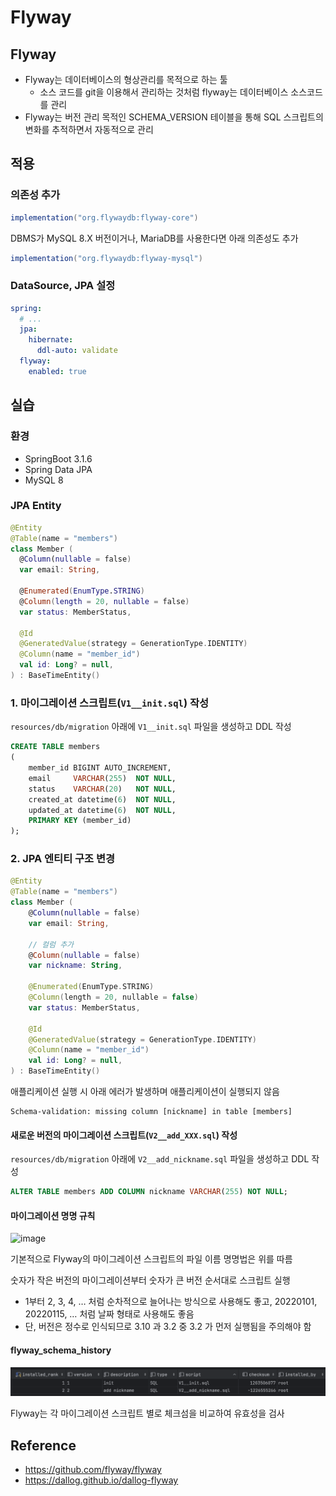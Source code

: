 # Flyway

## Flyway
- Flyway는 데이터베이스의 형상관리를 목적으로 하는 툴
  - 소스 코드를 git을 이용해서 관리하는 것처럼 flyway는 데이터베이스 소스코드를 관리
- Flyway는 버전 관리 목적인 SCHEMA_VERSION 테이블을 통해 SQL 스크립트의 변화를 추적하면서 자동적으로 관리

## 적용
### 의존성 추가
```gradle
implementation("org.flywaydb:flyway-core")
```
DBMS가 MySQL 8.X 버전이거나, MariaDB를 사용한다면 아래 의존성도 추가
```gradle
implementation("org.flywaydb:flyway-mysql")
```

### DataSource, JPA 설정
```yaml
spring:
  # ...
  jpa:
    hibernate:
      ddl-auto: validate
  flyway:
    enabled: true
```

## 실습
### 환경
- SpringBoot 3.1.6
- Spring Data JPA
- MySQL 8

### JPA Entity
```kotlin
@Entity
@Table(name = "members")
class Member (
  @Column(nullable = false)
  var email: String,

  @Enumerated(EnumType.STRING)
  @Column(length = 20, nullable = false)
  var status: MemberStatus,

  @Id
  @GeneratedValue(strategy = GenerationType.IDENTITY)
  @Column(name = "member_id")
  val id: Long? = null,
) : BaseTimeEntity()
```

### 1. 마이그레이션 스크립트(`V1__init.sql`) 작성

`resources/db/migration` 아래에 `V1__init.sql` 파일을 생성하고 DDL 작성

```sql
CREATE TABLE members
(
    member_id BIGINT AUTO_INCREMENT,
    email     VARCHAR(255)  NOT NULL,
    status    VARCHAR(20)   NOT NULL,
    created_at datetime(6)  NOT NULL,
    updated_at datetime(6)  NOT NULL,
    PRIMARY KEY (member_id)
);
```

### 2. JPA 엔티티 구조 변경
```kotlin
@Entity
@Table(name = "members")
class Member (
    @Column(nullable = false)
    var email: String,

    // 컬럼 추가
    @Column(nullable = false)
    var nickname: String,

    @Enumerated(EnumType.STRING)
    @Column(length = 20, nullable = false)
    var status: MemberStatus,

    @Id
    @GeneratedValue(strategy = GenerationType.IDENTITY)
    @Column(name = "member_id")
    val id: Long? = null,
) : BaseTimeEntity()
```

애플리케이션 실행 시 아래 에러가 발생하며 애플리케이션이 실행되지 않음
```shell
Schema-validation: missing column [nickname] in table [members]
```

#### 새로운 버전의 마이그레이션 스크립트(`V2__add_XXX.sql`) 작성

`resources/db/migration` 아래에 `V2__add_nickname.sql` 파일을 생성하고 DDL 작성

```sql
ALTER TABLE members ADD COLUMN nickname VARCHAR(255) NOT NULL;
```

#### 마이그레이션 명명 규칙
![image](https://hudi.blog/static/4b0a579982750eb5d4cc493d9ae07b32/9d567/migration-naming-convention.png)

기본적으로 Flyway의 마이그레이션 스크립트의 파일 이름 명명법은 위를 따름

숫자가 작은 버전의 마이그레이션부터 숫자가 큰 버전 순서대로 스크립트 실행

- 1부터 2, 3, 4, … 처럼 순차적으로 늘어나는 방식으로 사용해도 좋고, 20220101, 20220115, … 처럼 날짜 형태로 사용해도 좋음
- 단, 버전은 정수로 인식되므로 3.10 과 3.2 중 3.2 가 먼저 실행됨을 주의해야 함

#### flyway_schema_history
![image](./asset/flyway_schema_history.png)

Flyway는 각 마이그레이션 스크립트 별로 체크섬을 비교하여 유효성을 검사

## Reference
- https://github.com/flyway/flyway
- https://dallog.github.io/dallog-flyway
